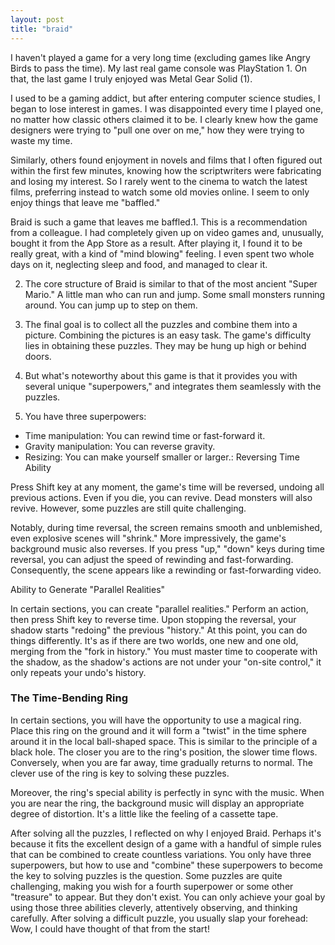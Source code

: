```yaml
---
layout: post
title: "braid"
---
```


I haven't played a game for a very long time (excluding games like Angry Birds to pass the time). My last real game console was PlayStation 1. On that, the last game I truly enjoyed was Metal Gear Solid (1).

I used to be a gaming addict, but after entering computer science studies, I began to lose interest in games. I was disappointed every time I played one, no matter how classic others claimed it to be. I clearly knew how the game designers were trying to "pull one over on me," how they were trying to waste my time.

Similarly, others found enjoyment in novels and films that I often figured out within the first few minutes, knowing how the scriptwriters were fabricating and losing my interest. So I rarely went to the cinema to watch the latest films, preferring instead to watch some old movies online. I seem to only enjoy things that leave me "baffled."

Braid is such a game that leaves me baffled.1. This is a recommendation from a colleague. I had completely given up on video games and, unusually, bought it from the App Store as a result. After playing it, I found it to be really great, with a kind of "mind blowing" feeling. I even spent two whole days on it, neglecting sleep and food, and managed to clear it.

2. The core structure of Braid is similar to that of the most ancient "Super Mario." A little man who can run and jump. Some small monsters running around. You can jump up to step on them.

3. The final goal is to collect all the puzzles and combine them into a picture. Combining the pictures is an easy task. The game's difficulty lies in obtaining these puzzles. They may be hung up high or behind doors.

4. But what's noteworthy about this game is that it provides you with several unique "superpowers," and integrates them seamlessly with the puzzles.

5. You have three superpowers:
- Time manipulation: You can rewind time or fast-forward it.
- Gravity manipulation: You can reverse gravity.
- Resizing: You can make yourself smaller or larger.: Reversing Time Ability

Press Shift key at any moment, the game's time will be reversed, undoing all previous actions. Even if you die, you can revive. Dead monsters will also revive. However, some puzzles are still quite challenging.

Notably, during time reversal, the screen remains smooth and unblemished, even explosive scenes will "shrink." More impressively, the game's background music also reverses. If you press "up," "down" keys during time reversal, you can adjust the speed of rewinding and fast-forwarding. Consequently, the scene appears like a rewinding or fast-forwarding video.

Ability to Generate "Parallel Realities"

In certain sections, you can create "parallel realities." Perform an action, then press Shift key to reverse time. Upon stopping the reversal, your shadow starts "redoing" the previous "history." At this point, you can do things differently. It's as if there are two worlds, one new and one old, merging from the "fork in history." You must master time to cooperate with the shadow, as the shadow's actions are not under your "on-site control," it only repeats your undo's history.

### The Time-Bending Ring

In certain sections, you will have the opportunity to use a magical ring. Place this ring on the ground and it will form a "twist" in the time sphere around it in the local ball-shaped space. This is similar to the principle of a black hole. The closer you are to the ring's position, the slower time flows. Conversely, when you are far away, time gradually returns to normal. The clever use of the ring is key to solving these puzzles.

Moreover, the ring's special ability is perfectly in sync with the music. When you are near the ring, the background music will display an appropriate degree of distortion. It's a little like the feeling of a cassette tape.

After solving all the puzzles, I reflected on why I enjoyed Braid. Perhaps it's because it fits the excellent design of a game with a handful of simple rules that can be combined to create countless variations. You only have three superpowers, but how to use and "combine" these superpowers to become the key to solving puzzles is the question. Some puzzles are quite challenging, making you wish for a fourth superpower or some other "treasure" to appear. But they don't exist. You can only achieve your goal by using those three abilities cleverly, attentively observing, and thinking carefully. After solving a difficult puzzle, you usually slap your forehead: Wow, I could have thought of that from the start!